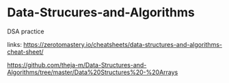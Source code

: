 # Data-Strucures-and-Algorithms

DSA practice

links:
https://zerotomastery.io/cheatsheets/data-structures-and-algorithms-cheat-sheet/

https://github.com/theja-m/Data-Structures-and-Algorithms/tree/master/Data%20Structures%20-%20Arrays
